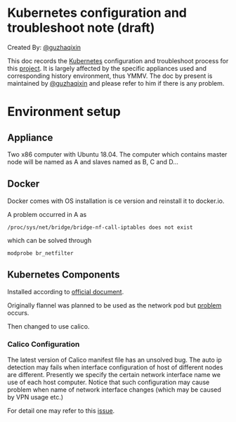 # Kubernetes configuration and troubleshoot note (draft)

Created By: [@guzhaqixin](https://github.com/guzhaqixin)

This doc records the [Kubernetes](https://github.com/kubernetes/kubernetes) configuration and troubleshoot process for this [project](https://github.com/MrZhang1994/crowdsensing). It is largely affected by the specific appliances used and corresponding history environment, thus YMMV. The doc by present is maintained by [@guzhaqixin](https://github.com/guzhaqixin) and please refer to him if there is any problem.

# Environment setup

## Appliance

Two x86 computer with Ubuntu 18.04. The computer which contains master node will be named as A and slaves named as B, C and D...

## Docker

Docker comes with OS installation is ce version and reinstall it to docker.io.

A problem occurred in A as

    /proc/sys/net/bridge/bridge-nf-call-iptables does not exist

which can be solved through

    modprobe br_netfilter

## Kubernetes Components

Installed according to [official document](https://kubernetes.io/docs/setup/production-environment/tools/kubeadm/create-cluster-kubeadm/).

Originally flannel was planned to be used as the network pod but [problem](https://github.com/kubernetes/kubernetes/issues/86587) occurs.

Then changed to use calico. 

### Calico Configuration

The latest version of Calico manifest file has an unsolved bug. The auto ip detection may fails when interface configuration of host of different nodes are different. Presently we specify the certain network interface name we use of each host computer. Notice that such configuration may cause problem when name of network interface changes (which may be caused by VPN usage etc.)

For detail one may refer to this [issue](https://github.com/projectcalico/calico/issues/2561).
